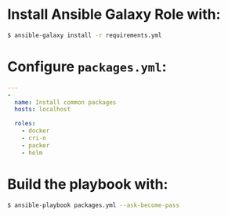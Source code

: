 # Install Ansible Galaxy Role with:
```bash
$ ansible-galaxy install -r requirements.yml
```

# Configure ```packages.yml```:
``` yml
---
-
  name: Install common packages
  hosts: localhost

  roles:
    - docker
    - cri-o
    - packer
    - helm
```

# Build the playbook with:
``` bash
$ ansible-playbook packages.yml --ask-become-pass
```


